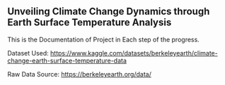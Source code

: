 ## Unveiling Climate Change Dynamics through Earth Surface Temperature Analysis


This is the Documentation of Project in Each step of the progress.


Dataset Used: https://www.kaggle.com/datasets/berkeleyearth/climate-change-earth-surface-temperature-data

Raw Data Source: https://berkeleyearth.org/data/
